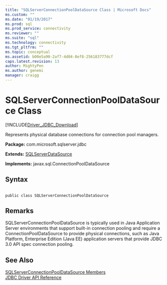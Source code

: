 ```yaml
---
title: "SQLServerConnectionPoolDataSource Class | Microsoft Docs"
ms.custom: ""
ms.date: "01/19/2017"
ms.prod: sql
ms.prod_service: connectivity
ms.reviewer: ""
ms.suite: "sql"
ms.technology: connectivity
ms.tgt_pltfrm: ""
ms.topic: conceptual
ms.assetid: b00e5a90-2af7-4d04-8ef8-256183777dcf
caps.latest.revision: 13
author: MightyPen
ms.author: genemi
manager: craigg
---
```

# SQLServerConnectionPoolDataSource Class
[!INCLUDE[Driver_JDBC_Download](../../../includes/driver_jdbc_download.md)]

  Represents physical database connections for connection pool managers.  
  
 **Package:** com.microsoft.sqlserver.jdbc  
  
 **Extends:** [SQLServerDataSource](../../../connect/jdbc/reference/sqlserverdatasource-class.md)  
  
 **Implements:** javax.sql.ConnectionPoolDataSource  
  
## Syntax  
  
```  
  
public class SQLServerConnectionPoolDataSource  
```  
  
## Remarks  
 SQLServerConnectionPoolDataSource is typically used in Java Application Server environments that support built-in connection pooling and require a ConnectionPoolDataSource to provide physical connections, such as Java Platform, Enterprise Edition (Java EE) application servers that provide JDBC 3.0 API spec connection pooling.  
  
## See Also  
 [SQLServerConnectionPoolDataSource Members](../../../connect/jdbc/reference/sqlserverconnectionpooldatasource-members.md)   
 [JDBC Driver API Reference](../../../connect/jdbc/reference/jdbc-driver-api-reference.md)  
  
  
